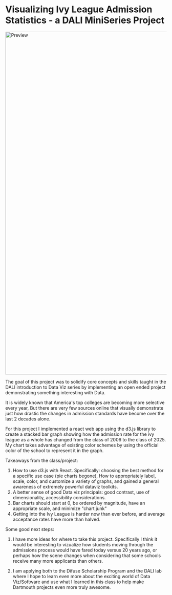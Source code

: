 # Visualizing Ivy League Admission Statistics - a DALI MiniSeries Project
<img width="1071" alt="Preview" src="https://user-images.githubusercontent.com/62917324/152436091-10df5b77-67a4-4a2b-b82a-eb8062e09520.png">

The goal of this project was to solidify core concepts and skills taught in the DALI introduction to Data Viz series by implementing an open ended project demonstrating something interesting with Data.

It is widely known that America's top colleges are becoming more selective every year, But there are very few sources online that visually demonstrate just how drastic the changes in admission standards have become over the last 2 decades alone.

For this project I implemented a react web app using the d3.js library to create a stacked bar graph showing how the admission rate for the ivy league as a whole has changed from the class of 2006 to the class of 2025. My chart takes advantage of existing color schemes by using the official color of the school to represent it in the graph.

Takeaways from the class/project:

1. How to use d3.js with React. Specifically: choosing the best method for a specific use case (pie charts begone), How to appropriately label, scale, color, and customize a variety of graphs, and gained a general awareness of extremely powerful dataviz toolkits.
2. A better sense of good Data viz principals: good contrast, use of dimensionality, accessibility considerations.
3. Bar charts should start at 0, be ordered by magnitude, have an appropriate scale, and minimize "chart junk"
4. Getting into the Ivy League is harder now than ever before, and average acceptance rates have more than halved.

Some good next steps:

1. I have more ideas for where to take this project. Specifically I think it would be interesting to vizualize how students moving through the admissions process would have fared today versus 20 years ago, or perhaps how the scene changes when considering that some schools receive many more applicants than others.

2. I am applying both to the Difuse Scholarship Program and the DALI lab where I hope to learn even more about the exciting world of Data Viz/Software and use what I learned in this class to help make Dartmouth projects even more truly awesome.
